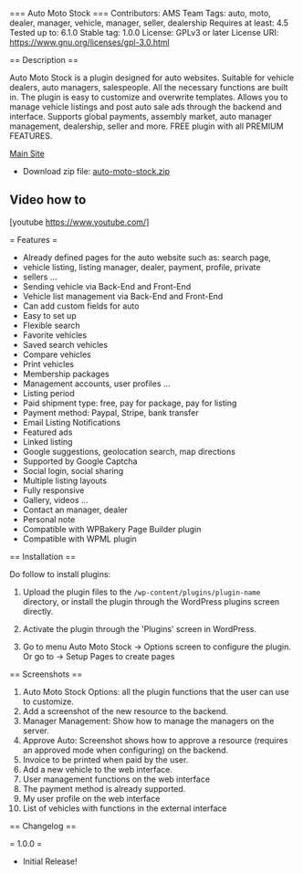 === Auto Moto Stock ===
Contributors: AMS Team
Tags: auto, moto, dealer, manager, vehicle, manager, seller, dealership
Requires at least: 4.5
Tested up to: 6.1.0
Stable tag: 1.0.0
License: GPLv3 or later
License URI: https://www.gnu.org/licenses/gpl-3.0.html

== Description ==

Auto Moto Stock is a plugin designed for auto websites. Suitable for vehicle dealers, auto managers, salespeople.
All the necessary functions are built in. The plugin is easy to customize and overwrite templates. Allows you to manage vehicle listings and post auto sale ads through the backend and interface. Supports global payments, assembly market, auto manager management, dealership, seller and more.
FREE plugin with all PREMIUM FEATURES.

[Main Site](https://auto-moto-stock.com/ams)

- Download zip file: [auto-moto-stock.zip](https://auto-moto-stock.com/ams/auto-moto-stock.zip)

## Video how to

[youtube https://www.youtube.com/]

= Features =

- Already defined pages for the auto website such as: search page,
- vehicle listing, listing manager, dealer, payment, profile, private
- sellers ...
- Sending vehicle via Back-End and Front-End
- Vehicle list management via Back-End and Front-End
- Can add custom fields for auto
- Easy to set up
- Flexible search
- Favorite vehicles
- Saved search vehicles
- Compare vehicles
- Print vehicles
- Membership packages
- Management accounts, user profiles ...
- Listing period
- Paid shipment type: free, pay for package, pay for listing
- Payment method: Paypal, Stripe, bank transfer
- Email Listing Notifications
- Featured ads
- Linked listing
- Google suggestions, geolocation search, map directions
- Supported by Google Captcha
- Social login, social sharing
- Multiple listing layouts
- Fully responsive
- Gallery, videos ...
- Contact an manager, dealer
- Personal note
- Compatible with WPBakery Page Builder plugin
- Compatible with WPML plugin

== Installation ==

Do follow to install plugins:

1. Upload the plugin files to the `/wp-content/plugins/plugin-name` directory, or install the plugin through the WordPress plugins screen directly.

2. Activate the plugin through the 'Plugins' screen in WordPress.

3. Go to menu Auto Moto Stock -> Options screen to configure the plugin. Or go to -> Setup Pages to create pages

== Screenshots ==

1. Auto Moto Stock Options: all the plugin functions that the user can use to customize.
2. Add a screenshot of the new resource to the backend.
3. Manager Management: Show how to manage the managers on the server.
4. Approve Auto: Screenshot shows how to approve a resource (requires an approved mode when configuring) on ​​the backend.
5. Invoice to be printed when paid by the user.
6. Add a new vehicle to the web interface.
7. User management functions on the web interface
8. The payment method is already supported.
9. My user profile on the web interface
10. List of vehicles with functions in the external interface

== Changelog ==

= 1.0.0 =

- Initial Release!
